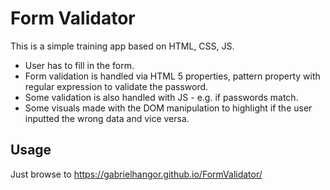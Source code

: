 # Form Validator

This is a simple training app based on HTML, CSS, JS.
* User has to fill in the form.
* Form validation is handled via HTML 5 properties, pattern property with regular expression to validate the password.
* Some validation is also handled with JS - e.g. if passwords match.
* Some visuals made with the DOM manipulation to highlight if the user inputted the wrong data and vice versa.

## Usage
Just browse to
<https://gabrielhangor.github.io/FormValidator/>


